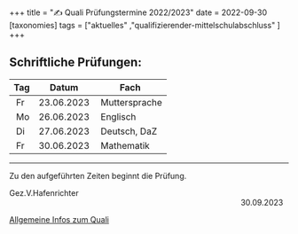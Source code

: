 +++
title = "✍ Quali Prüfungstermine 2022/2023"
date = 2022-09-30
[taxonomies]
tags = ["aktuelles" ,"qualifizierender-mittelschulabschluss" ]
+++

## **Schriftliche Prüfungen:**

| Tag | Datum | Fach |
| --- | --- | --- |
|  Fr | 23.06.2023 |  Muttersprache |
|  Mo | 26.06.2023 |  Englisch |
|  Di | 27.06.2023 |  Deutsch, DaZ |
|  Fr | 30.06.2023 |  Mathematik |

* * *

Zu den aufgeführten Zeiten beginnt die Prüfung.

Gez.V.Hafenrichter                                                                                                            30.09.2023

[Allgemeine Infos zum Quali](https://volksschule-partenkirchen.de/informationen/quali/)
